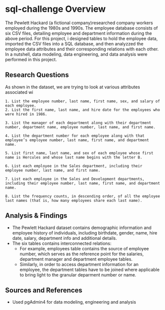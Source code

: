 # sql-challenge Overview

The Pewlett Hackard (a fictional company)researched company workers employed during the 1980s and 1990s. The employee database consists of six CSV files, detailing employee and department information during the above period.
    For this project, i designed tables to hold the employee data, imported the CSV files into a SQL database, and then analyzzed the employee data attributes and their corresponding relations with each other.
In a nutshell, data modeling, data engineering, and data analysis were performed in this project.
    


## Research Questions
As shown in the dataset, we are trying to look at various attributes  associated wi

    1. List the employee number, last name, first name, sex, and salary of each employee.
    2. List the first name, last name, and hire date for the employees who were hired in 1986.

    3. List the manager of each department along with their department number, department name, employee number, last name, and first name.

    4. List the department number for each employee along with that employee’s employee number, last name, first name, and department name.

    5. List first name, last name, and sex of each employee whose first name is Hercules and whose last name begins with the letter B.

    6. List each employee in the Sales department, including their employee number, last name, and first name.

    7. List each employee in the Sales and Development departments, including their employee number, last name, first name, and department name.

    8. List the frequency counts, in descending order, of all the employee last names (that is, how many employees share each last name).


## Analysis & Findings
* The Pewlett Hackard dataset contains demographic information and employee history of individuals, including birthdate, gender, name, hire date, salary, department info and additional details. 
* The six tables contains interconnected relations: 
    * For example, employees table contains the source of employee number, which serves as the reference point for the salaries, department manager and department employee tables. 
    * Similarly, in order to access department information for an employee, the department tables have to be joined where applicable to bring light to the granular deparment number or name.

## Sources and References

* Used pgAdmin4 for data modeling, engineering and analysis



